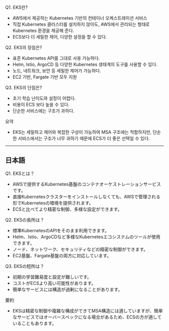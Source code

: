 Q1. EKS란?

- AWS에서 제공하는 Kubernetes 기반의 컨테이너 오케스트레이션 서비스
- 직접 Kubernetes 클러스터를 설치하지 않아도, AWS에서 관리되는 형태로 Kubernetes 환경을 제공해 준다.
- ECS보다 더 세밀한 제어, 다양한 설정을 할 수 있다.

Q2. EKS의 장점은?

- 표준 Kubernetes API를 그대로 사용 가능하다.
- Helm, Istio, ArgoCD 등 다양한 Kubernetes 생태계의 도구를 사용할 수 있다.
- 노드, 네트워크, 보안 등 세밀한 제어가 가능하다.
- EC2 기반, Fargate 기반 모두 지원

Q3. EKS의 단점은?

- 초기 학습 난이도와 설정이 어렵다.
- 비용이 ECS 보다 높을 수 있다.
- 단순한 서비스에는 구조가 과하다.

요약

- EKS는 세밀하고 제어와 복잡한 구성이 가능하여 MSA 구조에는 적합하지만, 단순한 서비스에서는 구조가 너무 과하기 때문에 ECS가 더 좋은 선택일 수 있다.

---

## 日本語

Q1. EKSとは？

- AWSで提供するKubernetes基盤のコンテナオーケストレーションサービスです。
- 直接Kubernetesクラスターをインストールしなくても、AWSで管理される形でKubernetesの環境を提供されます。
- ECSと比べてより精密な制御、多様な設定ができます。

Q2. EKSの長所は？

- 標準KubernetesのAPIをそのまま利用できます。
- Helm、Istio、ArgoCDなど多様なKubernetesエコシステムのツールが使用できます。
- ノード、ネットワーク、セキュリティなどの精密な制御ができます。
- EC2基盤、Fargate基盤の両方に対応しています。

Q3. EKSの短所は？

- 初期の学習難易度と設定が難しいです。
- コストがECSより高い可能性があります。
- 簡単なサービスには構造が過剰になることがあります。

要約

- EKSは精密な制御や複雑な構成ができてMSA構造には適していますが、簡単なサービスではオーバースペックになる場合があるため、ECSの方が適していることもあります。